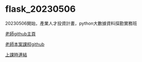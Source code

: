# flask_20230506
20230506開始，產業人才投資計畫，python大數據資料探勘實務班

[老師github主頁](https://github.com/roberthsu2003/)

[老師本案課程github](https://github.com/roberthsu2003/__112_python_flask__)


[上課時連結](https://meet.google.com/ghs-xzys-oaj)
